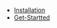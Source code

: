 * [Installation](https://github.com/thulab/tsfile/wiki/Installation_0.3.1)
* [Get-Startted](https://github.com/thulab/tsfile/wiki/Get-Started_0.3.1)
